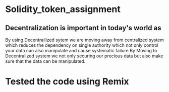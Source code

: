 # Solidity_token_assignment

## Decentralization is important in today's world as

By using Decentrailized sytem we are moving away from centralized
system which reduces the dependency on single authority which not only control your data can also manipulate and cause systematic failure
By Moving to Decentralized system we not only securing our precious data but also make sure that the data can be manipulated.

# Tested the code using Remix
